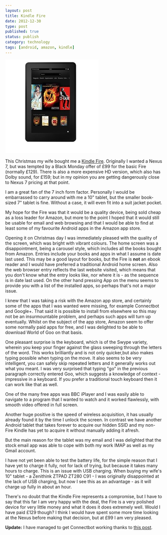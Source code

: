 ```yaml
--- 
layout: post 
title: Kindle Fire
date: 2012-12-30
type: post 
published: true 
status: publish
category: technology
tags: [android, amazon, kindle]
---
```


<a href="http://www.amazon.co.uk/gp/product/B0083Q04M2/ref=as_li_ss_tl?ie=UTF8&tag=robsquadnet-21&linkCode=as2&camp=1634&creative=19450&creativeASIN=B0083Q04M2"><img src="/assets/kindle-fire.jpg" class="image-right" alt="The Kindle Fire"></a>

This Christmas my wife bought me a [Kindle
Fire](http://www.amazon.co.uk/gp/product/B0083Q04M2/ref=as_li_ss_tl?ie=UTF8&tag=robsquadnet-21&linkCode=as2&camp=1634&creative=19450&creativeASIN=B0083Q04M2).
Originally I wanted a Nexus 7, but was tempted by a Black Monday offer
of £99 for the basic Fire (normally £129). There is also a more
expensive HD version, which also has Dolby sound, for £159; but in my
opinion you are getting dangerously close to Nexus 7 pricing at that
point.

<!--more-->

I am a great fan of the 7 inch form factor. Personally I would be
embarrassed to carry around with me a 10" tablet, but the smaller
book-sized 7" tablet is fine. Without a case, it will even fit into a
suit jacket pocket.

My hope for the Fire was that it would be a quality device, being sold
cheap as a loss leader for Amazon, but more to the point I hoped that it
would still be usable for email and web browsing and that I would be
able to find at least some of my favourite Android apps in the Amazon
app store.

Opening it on Christmas day I was immediately pleased with the quality
of the screen, which was bright with vibrant colours. The home screen
was a disappointment, being a carousel style, which includes all the
books bought from Amazon. Entries include your books and apps in what I
assume is date last used. This may be a good layout for books, but the
Fire is **not** an ebook reader and I would have preferred a traditional
Android home screen. Also the web browser entry reflects the last
website visited, which means that you don't know what the entry looks
like, nor where it is - as the sequence is in date last used. On the
other hand pressing App on the menu seems to provide you with a list of
the installed apps, so perhaps that's not a major issue.

I knew that I was taking a risk with the Amazon app store, and certainly
some of the apps that I was wanted were missing, for example Connectbot
and Google+. That said it is possible to install from elsewhere so this
may not be an insurmountable problem, and perhaps such apps will turn up
eventually. Whilst on the subject of the app store, Amazon seem to offer
some normally paid apps for free, and I was delighted to be able to
download World of Goo on that basis.

One pleasant surprise is the keyboard, which is of the Swype variety,
wherein you keep your finger against the glass sweeping through the
letters of the word. This works brilliantly and is not only quicker,but
also makes typing possible when typing on the move. It also seems to be
very intelligent, you can safely skip repeated letters and it generally
works out what you meant. I was very surprised that typing "go" in the
previous paragraph correctly entered Goo, which suggests a knowledge of
context - impressive in a keyboard. If you prefer a traditional touch
keyboard then it can work like that as well.

One of the many free apps was BBC iPlayer and I was easily able to
navigate to a program that I wanted to watch and it worked flawlessly,
with smooth video offered in full screen.

Another huge positive is the speed of wireless acquisition, it has
usually already found it by the time I unlock the screen. In contrast we
have another Android tablet that takes forever to acquire our hidden
SSID and my non-Fire Kindle has yet to acquire it without manually
adding it afresh.

But the main reason for the tablet was my email and I was delighted that
the stock email app was able to cope with both my work IMAP as well as
my Gmail account.

I have not yet been able to test the battery life, for the simple reason
that I have yet to charge it fully, not for lack of trying, but because
it takes many hours to charge. This is an issue with USB charging. When
buying my wife's 10" tablet - a Zenithink ZTPAD ZT280 C91 - I was
originally disappointed at the lack of USB charging, but now I see this
as an advantage - as it will charge up fully in about an hour.

There's no doubt that the Kindle Fire represents a compromise, but I
have to say that this far I am very happy with the deal, the Fire is a
very polished device for very little money and what it does it does
extremely well. Would I have paid £129 though? I think I would have
spent some more time looking at the Nexus before making that decision,
but at £99 I am very pleased.

**Update:** I have managed to get Connectbot working thanks to 
[this post](http://thehelpfulhacker.net/2011/12/28/kindle-fire-connectbot-followup/).

